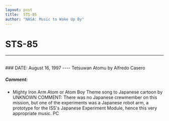 ```yaml
---
layout: post
title:  STS-85
author: "NASA: Music to Wake Up By"
---
```


# STS-85
----
<br/>
### DATE: August 16, 1997
----
Tetsuwan Atomu by Alfredo Casero

##### Comment:
* Mighty Iron Arm Atom or Atom Boy Theme song to Japanese cartoon by UNKNOWN 		COMMENT: There was no Japanese crewmember on this mission, but one of the experiments was a Japanese robot arm, a prototype for the ISS's Japanese Experiment Module, hence this very appropriate music. PC
